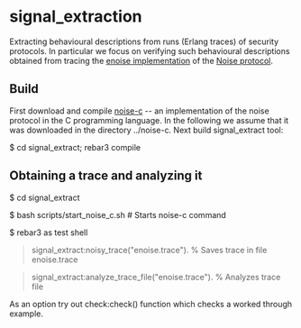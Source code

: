 signal_extraction
=================

Extracting behavioural descriptions from runs (Erlang traces) of security protocols.
In particular we focus on verifying such behavioural descriptions obtained from
tracing the [enoise implementation](https://github.com/aeternity/enoise) of the [Noise protocol](https://noiseprotocol.org/).

Build
-----

First download and compile [noise-c](https://github.com/rweather/noise-c) -- an
implementation of the noise protocol in the C programming language. In the following we
assume that it was downloaded in the directory ../noise-c. Next build signal_extract tool:

   $ cd signal_extract; rebar3 compile


Obtaining a trace and analyzing it
-----------------------------------

   $ cd signal_extract
   
   $ bash scripts/start_noise_c.sh                       # Starts noise-c command

   $ rebar3 as test shell

   > signal_extract:noisy_trace("enoise.trace").         % Saves trace in file enoise.trace

   > signal_extract:analyze_trace_file("enoise.trace").  % Analyzes trace file
   

As an option try out check:check() function which checks a worked through example.



